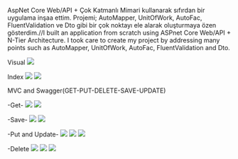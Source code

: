 AspNet Core Web/API + Çok Katmanlı Mimari kullanarak sıfırdan bir uygulama inşaa ettim. Projemi; AutoMapper, UnitOfWork, AutoFac, FluentValidation ve Dto gibi bir çok noktayı ele alarak oluşturmaya özen gösterdim.//I built an application from scratch using ASPnet Core Web/API + N-Tier Architecture. I took care to create my project by addressing many points such as AutoMapper, UnitOfWork, AutoFac, FluentValidation and Dto.


Visual
![](NLayer.Web/Vısual.png)


Index
![](NLayer.Web/WebIndex.png)
![](NLayer.Web/APIındex.png)


MVC and Swagger(GET-PUT-DELETE-SAVE-UPDATE)

-Get-
![](NLayer.Web/Productspage.png)
![](NLayer.Web/ApıProducts.png)


-Save-
![](NLayer.Web/WebSave.png)
![](NLayer.Web/Websavetwo.png)


-Put and Update-
![](NLayer.Web/ApıPut.png)
![](NLayer.Web/Webupdateone.png)
![](NLayer.Web/Webupdate.png)


-Delete
![](NLayer.Web/Deleteweb.png)
![](NLayer.Web/DeleteApı.png)
![](NLayer.Web/Webpagelast.png)

